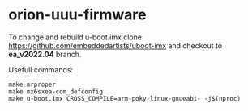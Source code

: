 # orion-uuu-firmware
To change and rebuild u-boot.imx clone https://github.com/embeddedartists/uboot-imx and checkout to **ea_v2022.04** branch.

Usefull commands:
```
make mrproper
make mx6sxea-com_defconfig
make u-boot.imx CROSS_COMPILE=arm-poky-linux-gnueabi- -j$(nproc)
```

